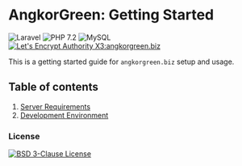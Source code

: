 # **AngkorGreen**: Getting Started

![Laravel](https://badgen.net/badge/Laravel/5.8/orange)
![PHP 7.2](https://badgen.net/badge/PHP/7.2)
![MySQL](https://badgen.net/badge/MySQL/5.7)
[![Let's Encrypt Authority X3:angkorgreen.biz](https://badgen.net/badge/Let's%20Encrypt%20Authority%20X3/angkorgreen.biz/yellow)](https://www.ssllabs.com/ssltest/analyze.html?d=angkorgreen.biz)

This is a getting started guide for `angkorgreen.biz` setup and usage.

## Table of contents

1. [Server Requirements](docs/ServerRequirements.md)
2. [Development Environment](docs/DevelopmentEnvironment.md)

### License
[![BSD 3-Clause License](https://img.shields.io/github/license/socheatsok78/angkorgreen-biz-docs)](LICENSE)
